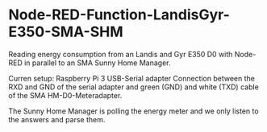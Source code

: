 # Node-RED-Function-LandisGyr-E350-SMA-SHM
Reading energy consumption from an Landis and Gyr E350 D0 with Node-RED in parallel to an SMA Sunny Home Manager.

Curren setup:
Raspberry Pi 3
USB-Serial adapter
Connection between the RXD and GND of the serial adapter and green (GND) and white (TXD) cable of the SMA HM-D0-Meteradapter.

The Sunny Home Manager is polling the energy meter and we only listen to the answers and parse them.
